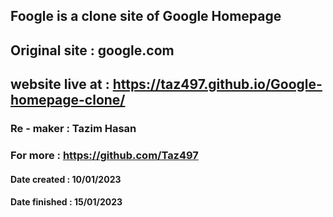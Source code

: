 ## Foogle is a clone site of Google Homepage

## Original site : google.com

## website live at : https://taz497.github.io/Google-homepage-clone/

### Re - maker : Tazim Hasan

### For more : https://github.com/Taz497

#### Date created : 10/01/2023

#### Date finished : 15/01/2023
